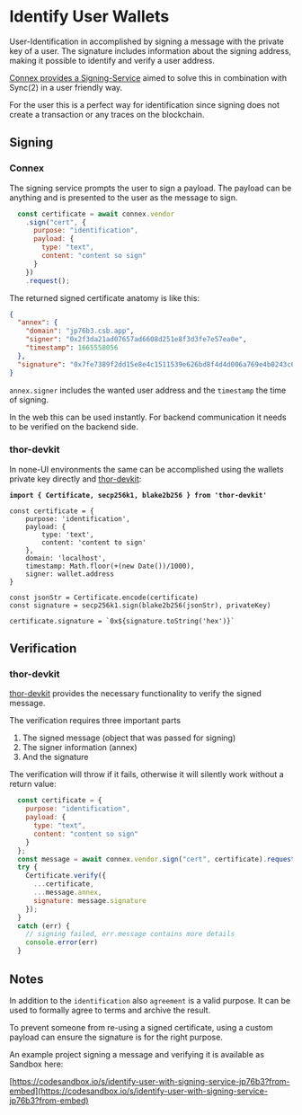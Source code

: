 # Identify User Wallets

User-Identification in accomplished by signing a message with the private key of a user. The signature includes information about the signing address, making it possible to identify and verify a user address.

[Connex provides a Signing-Service](https://docs.vechain.org/connex/api.html#acquire-a-signing-service) aimed to solve this in combination with Sync(2) in a user friendly way.

For the user this is a perfect way for identification since signing does not create a transaction or any traces on the blockchain.

## Signing <a href="#b9f3" id="b9f3"></a>

### Connex <a href="#9a73" id="9a73"></a>

The signing service prompts the user to sign a payload. The payload can be anything and is presented to the user as the message to sign.

```javascript
  const certificate = await connex.vendor
    .sign("cert", {
      purpose: "identification",
      payload: {
        type: "text",
        content: "content so sign"
      }
    })
    .request();
```

The returned signed certificate anatomy is like this:

```json
{
  "annex": {
    "domain": "jp76b3.csb.app",
    "signer": "0x2f3da21ad07657ad6608d251e8f3d3fe7e57ea0e",
    "timestamp": 1665558056
  },
  "signature": "0x7fe7389f2dd15e8e4c1511539e626bd8f4d4d006a769e4b0243c6333a1d6571724126f597c212033a939ba19c212bac17b1bedc9b6f69dca547962af5a72a02901"
}
```

`annex.signer` includes the wanted user address and the `timestamp` the time of signing.

In the web this can be used instantly. For backend communication it needs to be verified on the backend side.

### thor-devkit <a href="#6bc6" id="6bc6"></a>

In none-UI environments the same can be accomplished using the wallets private key directly and [thor-devkit](https://presearch.com/search?q=thor-devkit):

<pre class="language-javascript"><code class="lang-javascript"><strong>import { Certificate, secp256k1, blake2b256 } from 'thor-devkit'
</strong>
const certificate = {
    purpose: 'identification',
    payload: {
        type: 'text',
        content: 'content to sign'
    },
    domain: 'localhost',
    timestamp: Math.floor(+(new Date())/1000),
    signer: wallet.address
}

const jsonStr = Certificate.encode(certificate)
const signature = secp256k1.sign(blake2b256(jsonStr), privateKey)

certificate.signature = `0x${signature.toString('hex')}`</code></pre>

## Verification <a href="#828f" id="828f"></a>

### thor-devkit <a href="#855b" id="855b"></a>

[thor-devkit](https://presearch.com/search?q=thor-devkit) provides the necessary functionality to verify the signed message.

The verification requires three important parts

1. The signed message (object that was passed for signing)
2. The signer information (annex)
3. And the signature

The verification will throw if it fails, otherwise it will silently work without a return value:

```javascript
  const certificate = {
    purpose: "identification",
    payload: {
      type: "text",
      content: "content so sign"
    }
  };
  const message = await connex.vendor.sign("cert", certificate).request();
  try {
    Certificate.verify({
      ...certificate,
      ...message.annex,
      signature: message.signature
    });
  }
  catch (err) {
    // signing failed, err.message contains more details
    console.error(err)
  }
```

## Notes <a href="#18ad" id="18ad"></a>

In addition to the `identification` also `agreement` is a valid purpose. It can be used to formally agree to terms and archive the result.

To prevent someone from re-using a signed certificate, using a custom payload can ensure the signature is for the right purpose.

An example project signing a message and verifying it is available as Sandbox here:

[https://codesandbox.io/s/identify-user-with-signing-service-jp76b3?from-embed](https://codesandbox.io/s/identify-user-with-signing-service-jp76b3?from-embed)

